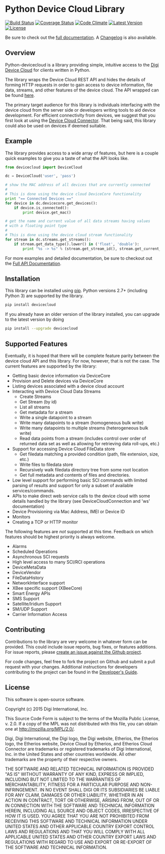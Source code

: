 Python Device Cloud Library
===========================

[![Build Status](https://img.shields.io/travis/digidotcom/python-devicecloud.svg)](https://travis-ci.org/digidotcom/python-devicecloud)
[![Coverage Status](https://img.shields.io/coveralls/digidotcom/python-devicecloud.svg)](https://coveralls.io/r/digidotcom/python-devicecloud)
[![Code Climate](https://img.shields.io/codeclimate/github/digidotcom/python-devicecloud.svg)](https://codeclimate.com/github/digidotcom/python-devicecloud)
[![Latest Version](https://img.shields.io/pypi/v/devicecloud.svg)](https://pypi.python.org/pypi/devicecloud/)
[![License](https://img.shields.io/badge/license-MPL%202.0-blue.svg)](https://github.com/digidotcom/python-devicecloud/blob/master/LICENSE)

Be sure to check out the [full documentation](http://digidotcom.github.io/python-devicecloud).
A [Changelog](https://github.com/digidotcom/python-devicecloud/blob/master/CHANGELOG.md)
is also available.

Overview
--------

Python-devicecloud is a library providing simple, intuitive access to
the [Digi Device Cloud](http://www.digi.com/cloud/digi-device-cloud)
for clients written in Python.

The library wraps the Device Cloud REST API and hides the details of
forming HTTP requests in order to gain access to device information,
file data, streams, and other features of the device cloud.  The API
wrapped can be found
[here](http://ftp1.digi.com/support/documentation/90002008_redirect.htm).

The primary target audience for this library is individuals
interfacing with the device cloud from the server side or developers
writing tools to aid device development.  For efficient connectivity
from devices, we suggest that you first look at using the [Device Cloud
Connector](http://www.etherios.com/products/devicecloud/connector).
That being said, this library could also be used on devices if deemed
suitable.

Example
-------

The library provides access to a wide array of features, but here is a
couple quick examples to give you a taste of what the API looks like.

```python
from devicecloud import DeviceCloud

dc = DeviceCloud('user', 'pass')

# show the MAC address of all devices that are currently connected
#
# This is done using the device cloud DeviceCore functionality
print "== Connected Devices =="
for device in dc.devicecore.get_devices():
    if device.is_connected():
        print device.get_mac()

# get the name and current value of all data streams having values
# with a floating point type
#
# This is done using the device cloud stream functionality
for stream in dc.streams.get_streams():
    if stream.get_data_type().lower() in ('float', 'double'):
        print "%s -> %s" % (stream.get_stream_id(), stream.get_current_value())
```

For more examples and detailed documentation, be sure to checkout out
the [Full API Documentation](https://digidotcom.github.io/python-devicecloud).

Installation
------------

This library can be installed using
[pip](https://github.com/pypa/pip).  Python versions 2.7+ (including
Python 3) are supported by the library.

```sh
pip install devicecloud
```

If you already have an older version of the library installed, you can
upgrade to the latest version by doing

```sh
pip install --upgrade devicecloud
```

Supported Features
------------------

Eventually, it is hoped that there will be complete feature parity
between the device cloud API and this library.  For now, however, that
is not the case.  The current features are supported by the library:

* Getting basic device information via DeviceCore
* Provision and Delete devices via DeviceCore
* Listing devices associated with a device cloud account
* Interacting with Device Cloud Data Streams
  * Create Streams
  * Get Stream (by id)
  * List all streams
  * Get metadata for a stream
  * Write a single datapoint to a stream
  * Write many datapoints to a stream (homogeneous bulk write)
  * Write many datapoints to multiple streams (heterogeneous bulk write)
  * Read data points from a stream (includes control over order of
    returned data set as well as allowing for retrieving data
    roll-ups, etc.)
* Support for accessing Device Cloud FileData store
  * Get filedata matching a provided condition (path, file extension,
    size, etc.)
  * Write files to filedata store
  * Recursively walk filedata directory tree from some root location
  * Get full metadata and contents of files and directories.
* Low level support for performing basic SCI commands with limited parsing
  of results and support for only a subset of available services/commands.
* APIs to make direct web service calls to the device cloud with some details
  handled by the library (see DeviceCloudConnection and 'ws' documentation)
* Device Provisioning via Mac Address, IMEI or Device ID
* Monitors
* Creating a TCP or HTTP monitor

The following features are *not* supported at this time.  Feedback on
which features should be highest priority is always welcome.

* Alarms
* Scheduled Operations
* Asynchronous SCI requests
* High level access to many SCI/RCI operations
* DeviceMetaData
* DeviceVendor
* FileDataHistory
* NetworkInterface support
* XBee specific support (XBeeCore)
* Smart Energy APIs
* SMS Support
* Satellite/Iridium Support
* SM/UDP Support
* Carrier Information Access

Contributing
------------

Contributions to the library are very welcome in whatever form can be
provided.  This could include issue reports, bug fixes, or features
additions.  For issue reports, please [create an issue against the
Github
project](https://github.com/digidotcom/python-devicecloud/issues).

For code changes, feel free to fork the project on Github and submit a
pull request with your changes.  Additional instructions for
developers contributing to the project can be found in the [Developer's
Guide](https://github.com/digidotcom/python-devicecloud/blob/master/HACKING.md).

License
-------

This software is open-source software.

Copyright (c) 2015 Digi International, Inc.

This Source Code Form is subject to the terms of the Mozilla Public
License, v. 2.0. If a copy of the MPL was not distributed with this file,
you can obtain one at http://mozilla.org/MPL/2.0/.

Digi, Digi International, the Digi logo, the Digi website, Etherios,
the Etherios logo, the Etherios website, Device Cloud by Etherios, and
Etherios Cloud Connector are trademarks or registered trademarks of
Digi International, Inc. in the United States and other countries
worldwide. All other trademarks are the property of their respective
owners.

THE SOFTWARE AND RELATED TECHNICAL INFORMATION IS PROVIDED "AS IS"
WITHOUT WARRANTY OF ANY KIND, EXPRESS OR IMPLIED, INCLUDING BUT NOT
LIMITED TO THE WARRANTIES OF MERCHANTABILITY, FITNESS FOR A PARTICULAR
PURPOSE AND NON-INFRINGEMENT. IN NO EVENT SHALL DIGI OR ITS
SUBSIDIARIES BE LIABLE FOR ANY CLAIM, DAMAGES OR OTHER LIABILITY,
WHETHER IN AN ACTION IN CONTRACT, TORT OR OTHERWISE, ARISING FROM, OUT
OF OR IN CONNECTION WITH THE SOFTWARE AND TECHNICAL INFORMATION
HEREIN, INCLUDING ALL SOURCE AND OBJECT CODES, IRRESPECTIVE OF HOW IT
IS USED. YOU AGREE THAT YOU ARE NOT PROHIBITED FROM RECEIVING THIS
SOFTWARE AND TECHNICAL INFORMATION UNDER UNITED STATES AND OTHER
APPLICABLE COUNTRY EXPORT CONTROL LAWS AND REGULATIONS AND THAT YOU
WILL COMPLY WITH ALL APPLICABLE UNITED STATES AND OTHER COUNTRY EXPORT
LAWS AND REGULATIONS WITH REGARD TO USE AND EXPORT OR RE-EXPORT OF THE
SOFTWARE AND TECHNICAL INFORMATION.
